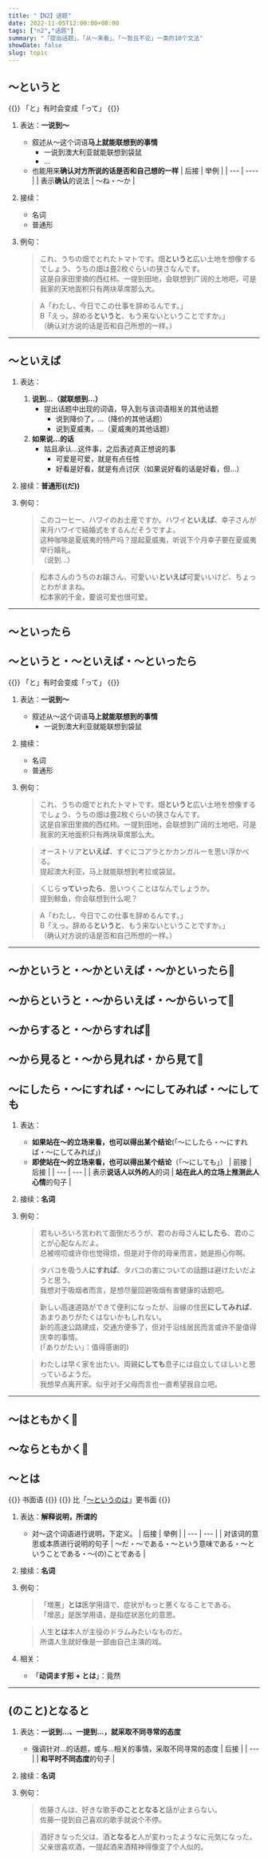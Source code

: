 ```yaml
---
title: "【N2】话题"
date: 2022-11-05T12:00:00+08:00
tags: ["n2","话题"]
summary: "「提出话题」、「从〜来看」、「〜暂且不论」一类的10个文法"
showDate: false
slug: topic
---
```


## 〜というと
{{<alert>}}
「と」有时会变成「って」
{{</alert>}}
1. 表达：**一说到〜**
    - 叙述从〜这个词语**马上就能联想到的事情**
        - 一说到澳大利亚就能联想到袋鼠
        - ...
    - 也能用来**确认对方所说的话是否和自己想的一样**
    | 后接 | 举例 |
    | --- | ---- |
    | 表示**确认**的说法 | 〜ね・〜か |
2. 接续：
    - 名词
    - 普通形
3. 例句：
    > これ、うちの畑でとれたトマトです。畑**というと**広い土地を想像するでしょう、うちの畑は畳2枚ぐらいの狭さなんです。  
    这是自家田里摘的西红柿。一提到田地，会联想到广阔的土地吧，可是我家的天地面积只有两块草席那么大。

    > A「わたし、今日でこの仕事を辞めるんです。」  
    B「えっ。辞める**というと**、もう来ないということですか。」  
    （确认对方说的话是否和自己所想的一样。）

---
## 〜といえば
1. 表达：
    1. **说到...（就联想到...）**
        - 提出话题中出现的词语，导入到与该词语相关的其他话题
            - 说到降价了，...（降价的其他话题）
            - 说到夏威夷，...（夏威夷的其他话题）
    2. **如果说...的话**
        - 姑且承认...这件事，之后表述真正想说的事
            - 可爱是可爱，就是有点任性
            - 好看是好看，就是有点讨厌（如果说好看的话是好看，但...）

2. 接续：**普通形((だ))**
3. 例句：
    > このコーヒー、ハワイのお土産ですか。ハワイ**といえば**、幸子さんが来月ハワイで結婚式をするんだそうですよ。  
    这种咖啡是夏威夷的特产吗？提起夏威夷，听说下个月幸子要在夏威夷举行婚礼。  
    （说到...）

    > 松本さんのうちのお嬢さん、可愛いい**といえば**可愛いいけど、ちょっとわがままね。  
    松本家的千金，要说可爱也很可爱。

---
## 〜といったら
## 〜というと・〜といえば・〜といったら
{{<alert>}}
「と」有时会变成「って」
{{</alert>}}
1. 表达：**一说到〜**
    - 叙述从〜这个词语**马上就能联想到的事情**
        - 一说到澳大利亚就能联想到袋鼠
2. 接续：
    - 名词
    - 普通形
3. 例句：
    > これ、うちの畑でとれたトマトです。畑**というと**広い土地を想像するでしょう、うちの畑は畳2枚ぐらいの狭さなんです。  
    这是自家田里摘的西红柿。一提到田地，会联想到广阔的土地吧，可是我家的天地面积只有两块草席那么大。

    > オーストリア**といえば**、すぐにコアラとかカンガルーを思い浮かべる。  
    提起澳大利亚，马上就能联想到考拉或袋鼠。

    > くじら**っていったら**、思いつくことはなんでしょうか。  
    提到鲸鱼，你会联想到什么呢？

    > A「わたし、今日でこの仕事を辞めるんです。」  
    B「えっ。辞める**というと**、もう来ないということですか。」  
    （确认对方说的话是否和自己所想的一样。）

---
## 〜かというと・〜かといえば・〜かといったら📍
## 〜からというと・〜からいえば・〜からいって📍
## 〜からすると・〜からすれば📍
## 〜から見ると・〜から見れば・から見て📍
## 〜にしたら・〜にすれば・〜にしてみれば・〜にしても
1. 表达：
    - **如果站在〜的立场来看，也可以得出某个结论**(「〜にしたら・〜にすれば・〜にしてみれば」)
    - **即使站在〜的立场来看，也可以得出某个结论**（「〜にしても」）
    | 前接 | 后接 |
    | --- | --- |
    | 表示**说话人以外的人**的词 | **站在此人的立场上推测此人心情**的句子 |
2. 接续：**名词**
3. 例句：

    > 君もいろいろ言われて面倒だろうが、君のお母さん**にしたら**、君のことが心配なんだよ。  
    总被唠叨或许你也觉得烦，但是对于你的母亲而言，她是担心你啊。

    > タバコを吸う人**にすれば**、タバコの害についての話題は避けたいだようと思う。  
    我想对于吸烟者而言，是想尽量回避吸烟有害健康的话题吧。

    > 新しい高速道路ができて便利になったが、沿線の住民**にしてみれば**、あまりありがたくはないかもしれない。  
    新的高速公路建成，交通方便多了，但对于沿线居民而言或许不是值得庆幸的事情。  
    (「ありがたい」：值得感谢的)

    > わたしは早く家を出たい。両親**にしても**息子には自立してほしいと思っているようだ。  
    我想早点离开家。似乎对于父母而言也一直希望我自立吧。

---
## 〜はともかく📍
## 〜ならともかく📍
## 〜とは
{{<badge>}}
书面语
{{</badge>}}
{{<alert>}}
比「[〜というのは](/n3/c/#というのはだ)」更书面
{{</alert>}}

1. 表达：**解释说明，所谓的**
    - 对〜这个词语进行说明，下定义。
    | 后接 | 举例 |
    | --- | --- |
    | 对该词的意思或本质进行说明的句子 | 〜だ・〜である・〜という意味である・〜ということである・〜(の)ことである |
2. 接续：**名词**
3. 例句：
    > 「増悪」**とは**医学用語で、症状がもっと悪くなることである。  
    「增恶」是医学用语，是指症状恶化的意思。

    > 人生**とは**本人が主役のドラムみたいなものだ。  
    所谓人生就好像是一部由自己主演的戏。
4. 相关：
    - 「**动词ます形 + とは**」：竟然

---
## (のこと)となると
1. 表达：**一说到...、一提到...，就采取不同寻常的态度**
    - 强调针对...的话题，或与...相关的事情，采取不同寻常的态度
    | 后接 |
    | --- |
    | **和平时不同态度**的句子 |

2. 接续：**名词**
3. 例句：
    > 佐藤さんは、好きな歌手**のこととなると**話が止まらない。  
    佐藤一提到自己喜欢的歌手就说个不停。

    > 酒好きなった父は、酒**となると**人が変わったようなに元気になった。  
    父亲很喜欢酒，一提起酒来酒精神得像变了个人似的。